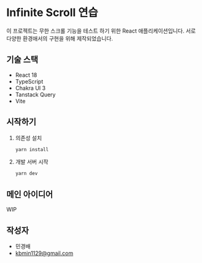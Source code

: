 # Infinite Scroll 연습

이 프로젝트는 무한 스크롤 기능을 테스트 하기 위한 React 애플리케이션입니다. 서로 다양한 환경애서의 구현을 위해 제작되었습니다.

## 기술 스택

- React 18
- TypeScript
- Chakra UI 3
- Tanstack Query
- Vite

## 시작하기

1. 의존성 설치
   ```bash
   yarn install
   ```
2. 개발 서버 시작
   ```bash
   yarn dev
   ```

## 메인 아이디어

WIP

## 작성자

- 민경배
- kbmin1129@gmail.com
